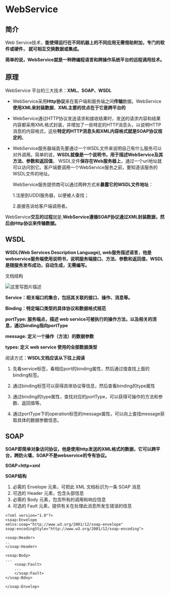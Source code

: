 # WebService

## 简介

Web Service技术，**能使得运行在不同机器上的不同应用无需借助附加，专门的软件或硬件， 就可相互交换数据或集成。**

**简单的说，WebService就是一种跨编程语言和跨操作系统平台的远程调用技术。**

## 原理

WebService 平台的三大技术：**XML、SOAP、WSDL**

* WebService采用**Http协议**来在客户端和服务端之间**传输**数据。WebService**使用XML来封装数据**，**XML主要的优点在于它是跨平台的**

* WebService通过HTTP协议发送请求和接收结果时，发送的请求内容和结果内容都采用XML格式封装，并增加了一些特定的HTTP消息头，以说明HTTP消息的内容格式，这些**特定的HTTP消息头和XML内容格式就是SOAP协议规定的**。

* WebService服务器端首先要通过一个WSDL文件来说明自己有什么服务可以对外调用。简单的说，**WSDL就像是一个说明书，用于描述WebService及其方法、参数和返回值**。 WSDL文件**保存在Web服务器上**，通过一个url地址就可以访问到它。客户端要调用一个WebService服务之前，要知道该服务的WSDL文件的地址。

  WebService服务提供商可以通过两种方式来**暴露它的WSDL文件地址**：

  1.注册到UDDI服务器，以便被人查找；

  2.直接告诉给客户端调用者。

WebService**交互的过程**就是,**WebService遵循SOAP协议通过XML封装数据，然后由Http协议来传输数据。**



## WSDL

**WSDL(Web Services Description Language), web服务描述语言，他是webservice服务端使用说明书，说明服务端接口、方法、参数和返回值，WSDL是随服务发布成功，自动生成，无需编写。**

文档结构

![这里写图片描述](https://img-blog.csdn.net/20170724161959032?watermark/2/text/aHR0cDovL2Jsb2cuY3Nkbi5uZXQvYzk5NDYzOTA0/font/5a6L5L2T/fontsize/400/fill/I0JBQkFCMA==/dissolve/70/gravity/SouthEast)

**Service：相关端口的集合，包括其关联的接口、操作、消息等。**

**Binding：特定端口类型的具体协议和数据格式规范**

**portType: 服务端点，描述 web service可被执行的操作方法，以及相关的消息，通过binding指向portType**

**message: 定义一个操作（方法）的数据参数**

**types: 定义 web service 使用的全部数据类型**

阅读方式：**WSDL文档应该从下往上阅读**

1. 先看service标签，看相应port的binding属性，然后通过值查找上面的binding标签。

2. 通过binding标签可以获得具体协议等信息，然后查看binding的type属性

3. 通过binding的type属性，查找对应的portType，可以获得可操作的方法和参数、返回值等。

4. 通过portType下的operation标签的message属性，可以向上查找message获取具体的数据参数信息。

## SOAP

**SOAP即简单对象访问协议，他是使用http发送的XML格式的数据，它可以跨平台，跨防火墙，SOAP不是webservice的专有协议。**

**SOAP=http+xml**

**SOAP结构**

1. 必需的 Envelope 元素，可把此 XML 文档标识为一条 SOAP 消息
2. 可选的 Header 元素，包含头部信息
3. 必需的 Body 元素，包含所有的调用和响应信息
4. 可选的 Fault 元素，提供有关在处理此消息所发生错误的信息

```ping
<?xml version="1.0"?>
<soap:Envelope
xmlns:soap="http://www.w3.org/2001/12/soap-envelope"
soap:encodingStyle="http://www.w3.org/2001/12/soap-encoding">

<soap:Header>
..
</soap:Header>

<soap:Body>
...
	<soap:Fault>
	...
	</soap:Fault>
</soap:Bdoy>

</soap:Envelop>
```

